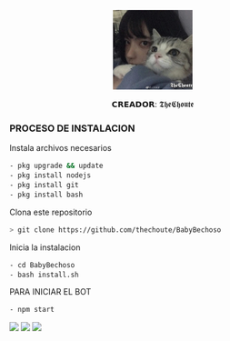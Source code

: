 <p align="center">
<img src="./media/imagen.jpeg" width="140" height="140"/>
</p>
<p align="center">
𝗖𝗥𝗘𝗔𝗗𝗢𝗥: 𝕿𝖍𝖊𝕮𝖍𝖔𝖚𝖙𝖊

### PROCESO DE INSTALACION
Instala archivos necesarios
```bash
- pkg upgrade && update
- pkg install nodejs
- pkg install git
- pkg install bash
```
Clona este repositorio
 ```bash
> git clone https://github.com/thechoute/BabyBechoso
```
Inicia la instalacion
```bash
- cd BabyBechoso
- bash install.sh
```
PARA INICIAR EL BOT

 ```bash
- npm start
```
<p>
<a href="http://wa.me/59172945992" target="blank"><img src="https://img.shields.io/badge/Whatsapp-30302f?style=flat&logo=whatsapp" /></a>
<a href="http://www.instagram.com/fg98._/" target="blank"><img src="https://img.shields.io/badge/Instagram-30302f?style=flat&logo=instagram" /></a>
<a href="https://m.facebook.com/fg98ff" target="blank"><img src="https://img.shields.io/badge/Facebook-30302f?style=flat&logo=facebook" /></a>
</p>
